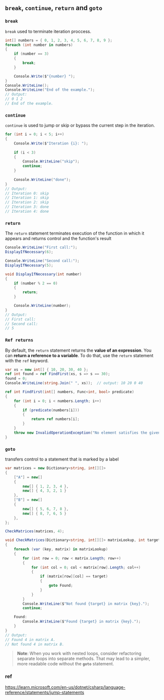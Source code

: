 ## `break`, `continue`, `return` and `goto`

### `break` 

`break` used to terminate iteration proccess.

```cs
int[] numbers = { 0, 1, 2, 3, 4, 5, 6, 7, 8, 9 };
foreach (int number in numbers)
{
    if (number == 3)
    {
        break;
    }

    Console.Write($"{number} ");
}
Console.WriteLine();
Console.WriteLine("End of the example.");
// Output:
// 0 1 2 
// End of the example.

```

### `continue`
`continue` is used to jump or skip or bypass the current step in the iteration.

```cs
for (int i = 0; i < 5; i++)
{
    Console.Write($"Iteration {i}: ");
    
    if (i < 3)
    {
        Console.WriteLine("skip");
        continue;
    }
    
    Console.WriteLine("done");
}
// Output:
// Iteration 0: skip
// Iteration 1: skip
// Iteration 2: skip
// Iteration 3: done
// Iteration 4: done
```


### `return`
The `return` statement terminates execution of the function in which it appears and returns control and the function's result

```cs
Console.WriteLine("First call:");
DisplayIfNecessary(6);

Console.WriteLine("Second call:");
DisplayIfNecessary(5);

void DisplayIfNecessary(int number)
{
    if (number % 2 == 0)
    {
        return;
    }

    Console.WriteLine(number);
}
// Output:
// First call:
// Second call:
// 5
```

### `Ref returns`

By default, the `return` statement returns the **value of an expression**. You can **return a reference to a variable**.
To do that, use the `return` statement with the `ref` keyword.

```cs
var xs = new int[] { 10, 20, 30, 40 };
ref int found = ref FindFirst(xs, s => s == 30);
found = 0;
Console.WriteLine(string.Join(" ", xs));  // output: 10 20 0 40

ref int FindFirst(int[] numbers, Func<int, bool> predicate)
{
    for (int i = 0; i < numbers.Length; i++)
    {
        if (predicate(numbers[i]))
        {
            return ref numbers[i];
        }
    }
    throw new InvalidOperationException("No element satisfies the given condition.");
}
```


### `goto`
transfers control to a statement that is marked by a label
```cs
var matrices = new Dictionary<string, int[][]>
{
    ["A"] = new[]
    {
        new[] { 1, 2, 3, 4 },
        new[] { 4, 3, 2, 1 }
    },
    ["B"] = new[]
    {
        new[] { 5, 6, 7, 8 },
        new[] { 8, 7, 6, 5 }
    },
};

CheckMatrices(matrices, 4);

void CheckMatrices(Dictionary<string, int[][]> matrixLookup, int target)
{
    foreach (var (key, matrix) in matrixLookup)
    {
        for (int row = 0; row < matrix.Length; row++)
        {
            for (int col = 0; col < matrix[row].Length; col++)
            {
                if (matrix[row][col] == target)
                {
                    goto Found;
                }
            }
        }
        Console.WriteLine($"Not found {target} in matrix {key}.");
        continue;

    Found:
        Console.WriteLine($"Found {target} in matrix {key}.");
    }
}
// Output:
// Found 4 in matrix A.
// Not found 4 in matrix B.
```

> **Note**: When you work with nested loops, consider refactoring separate loops into separate methods. That may lead to a simpler, more readable code without the **`goto`** statement.



### ref 
https://learn.microsoft.com/en-us/dotnet/csharp/language-reference/statements/jump-statements

